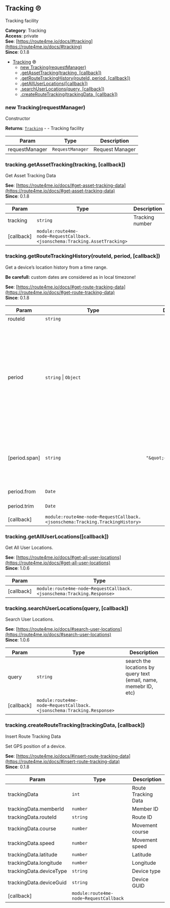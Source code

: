 <a id="Tracking" name="Tracking"></a>

## Tracking ℗

Tracking facility

**Category**: Tracking  
**Access**: private  
**See**: [https://route4me.io/docs/#tracking](https://route4me.io/docs/#tracking)  
**Since**: 0.1.8  

* [Tracking](#Tracking) ℗
    * [new Tracking(requestManager)](#new_Tracking_new)
    * [.getAssetTracking(tracking, [callback])](#Tracking+getAssetTracking)
    * [.getRouteTrackingHistory(routeId, period, [callback])](#Tracking+getRouteTrackingHistory)
    * [.getAllUserLocations([callback])](#Tracking+getAllUserLocations)
    * [.searchUserLocations(query, [callback])](#Tracking+searchUserLocations)
    * [.createRouteTracking(trackingData, [callback])](#Tracking+createRouteTracking)

<a id="new_Tracking_new" name="new_Tracking_new"></a>

### new Tracking(requestManager)

Constructor

**Returns**: [<code>Tracking</code>](#Tracking) - - Tracking facility  

| Param | Type | Description |
| --- | --- | --- |
| requestManager | <code>RequestManager</code> | Request Manager |

<a id="Tracking+getAssetTracking" name="Tracking+getAssetTracking"></a>

### tracking.getAssetTracking(tracking, [callback])

Get Asset Tracking Data

**See**: [https://route4me.io/docs/#get-asset-tracking-data](https://route4me.io/docs/#get-asset-tracking-data)  
**Since**: 0.1.8  

| Param | Type | Description |
| --- | --- | --- |
| tracking | <code>string</code> | Tracking number |
| [callback] | <code>module:route4me-node~RequestCallback.&lt;jsonschema:Tracking.AssetTracking&gt;</code> |  |

<a id="Tracking+getRouteTrackingHistory" name="Tracking+getRouteTrackingHistory"></a>

### tracking.getRouteTrackingHistory(routeId, period, [callback])

Get a device’s location history from a time range.

**Be carefull:** custom dates are considered as in local timezone!

**See**: [https://route4me.io/docs/#get-route-tracking-data](https://route4me.io/docs/#get-route-tracking-data)  
**Since**: 0.1.8  

| Param | Type | Default | Description |
| --- | --- | --- | --- |
| routeId | <code>string</code> |  | Route ID |
| period | <code>string</code> \| <code>Object</code> |  | Time period. Object with `from` and `trim` dates, or one of predefined strings: * `today` * `yesterday` * `thismonth` * `7days` * `14days` * `30days` * `60days` * `90days` * `all_time` |
| [period.span] | <code>string</code> | <code>&quot;\&quot;custom\&quot;&quot;</code> | One of predefined strings (this is an another one way to determine it) |
| period.from | <code>Date</code> |  | Custom start date |
| period.trim | <code>Date</code> |  | Custom end date |
| [callback] | <code>module:route4me-node~RequestCallback.&lt;jsonschema:Tracking.TrackingHistory&gt;</code> |  |  |

<a id="Tracking+getAllUserLocations" name="Tracking+getAllUserLocations"></a>

### tracking.getAllUserLocations([callback])

Get All User Locations.

**See**: [https://route4me.io/docs/#get-all-user-locations](https://route4me.io/docs/#get-all-user-locations)  
**Since**: 1.0.6  

| Param | Type |
| --- | --- |
| [callback] | <code>module:route4me-node~RequestCallback.&lt;jsonschema:Tracking.Response&gt;</code> | 

<a id="Tracking+searchUserLocations" name="Tracking+searchUserLocations"></a>

### tracking.searchUserLocations(query, [callback])

Search User Locations.

**See**: [https://route4me.io/docs/#search-user-locations](https://route4me.io/docs/#search-user-locations)  
**Since**: 1.0.6  

| Param | Type | Description |
| --- | --- | --- |
| query | <code>string</code> | search the locations by query text (email, name, memebr ID, etc) |
| [callback] | <code>module:route4me-node~RequestCallback.&lt;jsonschema:Tracking.Response&gt;</code> |  |

<a id="Tracking+createRouteTracking" name="Tracking+createRouteTracking"></a>

### tracking.createRouteTracking(trackingData, [callback])

Insert Route Tracking Data

Set GPS position of a device.

**See**: [https://route4me.io/docs/#insert-route-tracking-data](https://route4me.io/docs/#insert-route-tracking-data)  
**Since**: 0.1.8  

| Param | Type | Description |
| --- | --- | --- |
| trackingData | <code>int</code> | Route Tracking Data |
| trackingData.memberId | <code>number</code> | Member ID |
| trackingData.routeId | <code>string</code> | Route ID |
| trackingData.course | <code>number</code> | Movement course |
| trackingData.speed | <code>number</code> | Movement speed |
| trackingData.latitude | <code>number</code> | Latitude |
| trackingData.longitude | <code>number</code> | Longitude |
| trackingData.deviceType | <code>string</code> | Device type |
| trackingData.deviceGuid | <code>string</code> | Device GUID |
| [callback] | <code>module:route4me-node~RequestCallback</code> |  |

